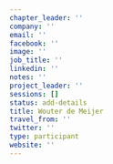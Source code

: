 ```yaml
---
chapter_leader: ''
company: ''
email: ''
facebook: ''
image: ''
job_title: ''
linkedin: ''
notes: ''
project_leader: ''
sessions: []
status: add-details
title: Wouter de Meijer
travel_from: ''
twitter: ''
type: participant
website: ''
---
```


<!-- put more details about participant here -->